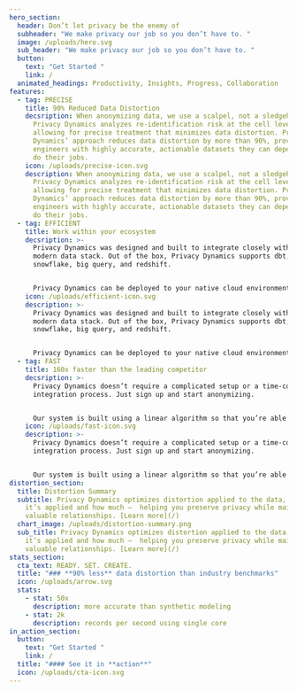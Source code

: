 ```yaml
---
hero_section:
  header: Don’t let privacy be the enemy of
  subheader: "We make privacy our job so you don’t have to. "
  image: /uploads/hero.svg
  sub_header: "We make privacy our job so you don’t have to. "
  button:
    text: "Get Started "
    link: /
  animated_headings: Productivity, Insights, Progress, Collaboration
features:
  - tag: PRECISE
    title: 90% Reduced Data Distortion
    decsription: When anonymizing data, we use a scalpel, not a sledgehammer.
      Privacy Dynamics analyzes re-identification risk at the cell level,
      allowing for precise treatment that minimizes data distortion. Privacy
      Dynamics’ approach reduces data distortion by more than 90%, providing
      engineers with highly accurate, actionable datasets they can depend on to
      do their jobs.
    icon: /uploads/precise-icon.svg
    description: When anonymizing data, we use a scalpel, not a sledgehammer.
      Privacy Dynamics analyzes re-identification risk at the cell level,
      allowing for precise treatment that minimizes data distortion. Privacy
      Dynamics’ approach reduces data distortion by more than 90%, providing
      engineers with highly accurate, actionable datasets they can depend on to
      do their jobs.
  - tag: EFFICIENT
    title: Work within your ecosystem
    decsription: >-
      Privacy Dynamics was designed and built to integrate closely with the
      modern data stack. Out of the box, Privacy Dynamics supports dbt,
      snowflake, big query, and redshift. 


      Privacy Dynamics can be deployed to your native cloud environment, allowing you to maintain full control of your data.
    icon: /uploads/efficient-icon.svg
    description: >-
      Privacy Dynamics was designed and built to integrate closely with the
      modern data stack. Out of the box, Privacy Dynamics supports dbt,
      snowflake, big query, and redshift. 


      Privacy Dynamics can be deployed to your native cloud environment, allowing you to maintain full control of your data.
  - tag: FAST
    title: 160x faster than the leading competitor
    decsription: >-
      Privacy Dynamics doesn’t require a complicated setup or a time-consuming
      integration process. Just sign up and start anonymizing. 


      Our system is built using a linear algorithm so that you’re able to receive results in minutes, regardless of the size of your data set. Whether you have 10 million or 10 billion records, we can anonymize and treat your data within 3 minutes, 160x faster than the leading competitor.
    icon: /uploads/fast-icon.svg
    description: >-
      Privacy Dynamics doesn’t require a complicated setup or a time-consuming
      integration process. Just sign up and start anonymizing. 


      Our system is built using a linear algorithm so that you’re able to receive results in minutes, regardless of the size of your data set. Whether you have 10 million or 10 billion records, we can anonymize and treat your data within 3 minutes, 160x faster than the leading competitor.
distortion_section:
  title: Distortion Summary
  subtitle: Privacy Dynamics optimizes distortion applied to the data, both where
    it’s applied and how much —  helping you preserve privacy while maintaining
    valuable relationships. [Learn more](/)
  chart_image: /uploads/distortion-summary.png
  sub_title: Privacy Dynamics optimizes distortion applied to the data, both where
    it’s applied and how much —  helping you preserve privacy while maintaining
    valuable relationships. [Learn more](/)
stats_section:
  cta_text: READY. SET. CREATE.
  title: "### **90% less** data distortion than industry benchmarks"
  icon: /uploads/arrow.svg
  stats:
    - stat: 50x
      description: more accurate than synthetic modeling
    - stat: 2k
      description: records per second using single core
in_action_section:
  button:
    text: "Get Started "
    link: /
  title: "#### See it in **action**"
  icon: /uploads/cta-icon.svg
---
```

